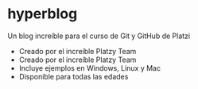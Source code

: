 # hyperblog
Un blog increíble para el curso de Git y GitHub de Platzi

* Creado por el increíble Platzy Team
* Creado por el increíble Platzy Team
* Incluye ejemplos en Windows, Linux y Mac
* Disponible para todas las edades
